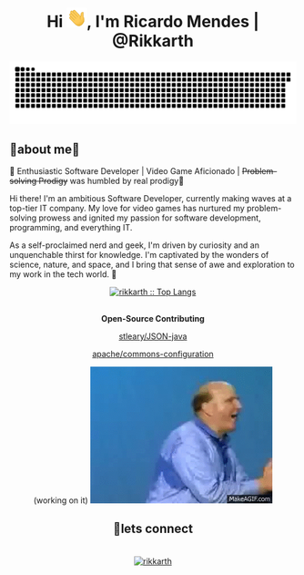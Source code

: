 <h1 align="center">Hi <img width="35" src="waving.gif"/>, I'm Ricardo Mendes | @Rikkarth</h1>

<picture>
   <source media="(prefers-color-scheme: dark)" srcset="https://raw.githubusercontent.com/rikkarth/rikkarth/output/github-contribution-grid-snake-dark.svg">
   <source media="(prefers-color-scheme: light)" srcset="https://raw.githubusercontent.com/rikkarth/rikkarth/output/github-contribution-grid-snake.svg">
   <img alt="github contribution grid snake animation" src="https://raw.githubusercontent.com/rikkarth/rikkarth/output/github-contribution-grid-snake.svg">
</picture>

## 👾about me🤖

🌟 Enthusiastic Software Developer | Video Game Aficionado |
~~Problem-solving Prodigy~~ was humbled by real prodigy🌟

Hi there! I'm an ambitious Software Developer, currently making waves at a top-tier IT company. My
love for video games has nurtured my problem-solving prowess and ignited my passion for software
development, programming, and everything IT.

As a self-proclaimed nerd and geek, I'm driven by curiosity and an unquenchable thirst for
knowledge. I'm captivated by the wonders of science, nature, and space, and I bring that sense of
awe and exploration to my work in the tech world. 🚀

<p align="center">
   <a href="https://github.com/rikkarth/">
      <img src="https://github-readme-stats.vercel.app/api/top-langs/?username=rikkarth&langs_count=6&theme=gruvbox&layout=compact&hide_border=true" alt="rikkarth :: Top Langs"/>
   </a>
</p>

##

<div align="center">
   <b><p>Open-Source Contributing</p></b>
   <p><a href="https://github.com/stleary/JSON-java">stleary/JSON-java</a></p>
   <p><a href="https://github.com/apache/commons-configuration">apache/commons-configuration</a></p> (working on it)
   <img src="developers.gif" alt="meme gif about windows ex-ceo repeating the word developers">
</div>

<h2 align="center">🚀lets connect</h2>

<p align="center">
   <br/>
   <a href="https://www.linkedin.com/in/ricardominamendes/" target="blank">
      <img align="center" src="https://img.shields.io/badge/linkedin-%231DA1F2.svg?style=for-the-badge&logo=linkedin&logoColor=white" alt="rikkarth" height="30"/>
   </a>

##
